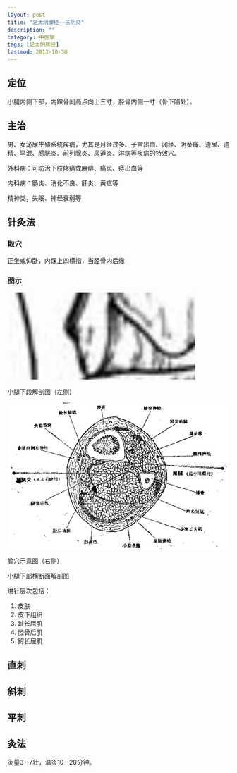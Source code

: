 ```yaml
---
layout: post
title: "足太阴脾经——三阴交"
description: ""
category: 中医学 
tags: [足太阴脾经]
lastmod: 2013-10-30
---
```



## 定位

小腿内侧下部，内踝骨间高点向上三寸，胫骨内侧一寸（骨下陷处）。

## 主治

男、女泌尿生殖系统疾病，尤其是月经过多、子宫出血、闭经、阴茎痛、遗尿、遗精、早泄、膀胱炎、前列腺炎、尿道炎、淋病等疾病的特效穴。

外科病：可防治下肢疼痛或麻痹、痛风、痔出血等

内科病：肠炎、消化不良、肝炎、黄疸等

精神类，失眠、神经衰弱等



## 针灸法

### 取穴

正坐或仰卧，内踝上四横指，当胫骨内后缘

### 图示

![三阴交](/images/TCM/topography/lower_crus.png)

小腿下段解剖图（左侧）

![三阴交](/images/TCM/acupoint/SP6_GB38.png)

腧穴示意图（右侧）



小腿下部横断面解剖图


进针层次包括：

1. 皮肤
2. 皮下组织
3. 趾长屈肌
4. 胫骨后肌
5. 𧿹长屈肌

## 直刺

## 斜刺

## 平刺

## 灸法

灸量3--7壮，温灸10--20分钟。

